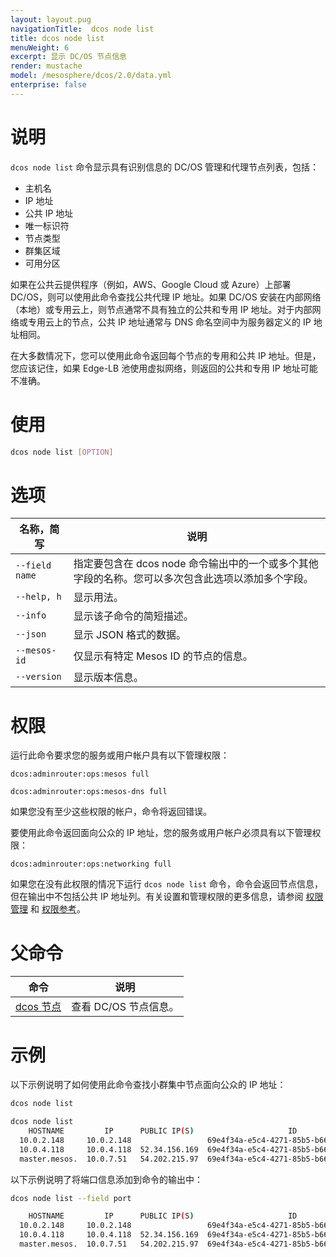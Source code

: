 ```yaml
---
layout: layout.pug
navigationTitle:  dcos node list
title: dcos node list
menuWeight: 6
excerpt: 显示 DC/OS 节点信息
render: mustache
model: /mesosphere/dcos/2.0/data.yml
enterprise: false
---
```


# 说明

`dcos node list` 命令显示具有识别信息的 DC/OS 管理和代理节点列表，包括：
- 主机名
- IP 地址
- 公共 IP 地址
- 唯一标识符
- 节点类型
- 群集区域
- 可用分区

如果在公共云提供程序（例如，AWS、Google Cloud 或 Azure）上部署 DC/OS，则可以使用此命令查找公共代理 IP 地址。如果 DC/OS 安装在内部网络（本地）或专用云上，则节点通常不具有独立的公共和专用 IP 地址。对于内部网络或专用云上的节点，公共 IP 地址通常与 DNS 命名空间中为服务器定义的 IP 地址相同。

在大多数情况下，您可以使用此命令返回每个节点的专用和公共 IP 地址。但是，您应该记住，如果 Edge-LB 池使用虚拟网络，则返回的公共和专用 IP 地址可能不准确。

# 使用

```bash
dcos node list [OPTION]
```

# 选项

| 名称，简写 | 说明 |
|---------|-------------|
| `--field name`   |  指定要包含在 dcos node 命令输出中的一个或多个其他字段的名称。您可以多次包含此选项以添加多个字段。 |
| `--help, h` | 显示用法。 |
| `--info` | 显示该子命令的简短描述。|
| `--json` | 显示 JSON 格式的数据。|
| `--mesos-id`   |  仅显示有特定 Mesos ID 的节点的信息。 |
| `--version` | 显示版本信息。|

# 权限

运行此命令要求您的服务或用户帐户具有以下管理权限：
<p>
<code>dcos:adminrouter:ops:mesos full<br> 
dcos:adminrouter:ops:mesos-dns full</code>
</p>

如果您没有至少这些权限的帐户，命令将返回错误。

要使用此命令返回面向公众的 IP 地址，您的服务或用户帐户必须具有以下管理权限：
<p>
<code>dcos:adminrouter:ops:networking full</code>
</p>

如果您在没有此权限的情况下运行 `dcos node list` 命令，命令会返回节点信息，但在输出中不包括公共 IP 地址列。有关设置和管理权限的更多信息，请参阅 [权限管理](/mesosphere/dcos/2.0/security/ent/perms-management/) 和 [权限参考](/mesosphere/dcos/2.0/security/ent/perms-reference/)。

# 父命令

| 命令 | 说明 |
|---------|-------------|
| [dcos 节点](/mesosphere/dcos/2.0/cli/command-reference/dcos-node/) | 查看 DC/OS 节点信息。|

# 示例
以下示例说明了如何使用此命令查找小群集中节点面向公众的 IP 地址：
```bash
dcos node list

dcos node list
    HOSTNAME         IP      PUBLIC IP(S)                     ID                          TYPE        STATUS       REGION           ZONE
  10.0.2.148     10.0.2.148                 69e4f34a-e5c4-4271-85b5-b6609056bcde-S1  agent            ACTIVE    aws/us-west-2  aws/us-west-2a
  10.0.4.118     10.0.4.118  52.34.156.169  69e4f34a-e5c4-4271-85b5-b6609056bcde-S0  agent (public)   ACTIVE    aws/us-west-2  aws/us-west-2a
  master.mesos.  10.0.7.51   54.202.215.97  69e4f34a-e5c4-4271-85b5-b6609056bcde     master (leader)            aws/us-west-2  aws/us-west-2a
```

以下示例说明了将端口信息添加到命令的输出中：
```bash
dcos node list --field port

    HOSTNAME         IP      PUBLIC IP(S)                     ID                          TYPE        STATUS       REGION           ZONE       PORT
  10.0.2.148     10.0.2.148                 69e4f34a-e5c4-4271-85b5-b6609056bcde-S1  agent             ACTIVE   aws/us-west-2  aws/us-west-2a  5051
  10.0.4.118     10.0.4.118  52.34.156.169  69e4f34a-e5c4-4271-85b5-b6609056bcde-S0  agent (public)    ACTIVE   aws/us-west-2  aws/us-west-2a  5051
  master.mesos.  10.0.7.51   54.202.215.97  69e4f34a-e5c4-4271-85b5-b6609056bcde     master (leader)            aws/us-west-2  aws/us-west-2a
```
